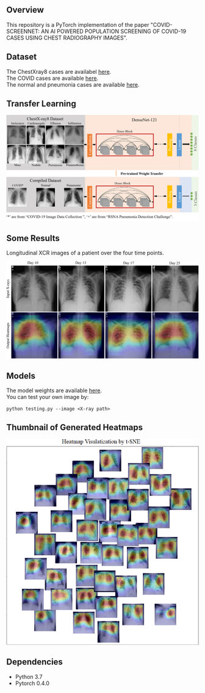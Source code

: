 Overview
----
This repository is a PyTorch implementation of the paper "COVID-SCREENNET: AN AI POWERED POPULATION SCREENING OF COVID-19 CASES USING CHEST RADIOGRAPHY IMAGES".

Dataset
-----
The ChestXray8 cases are availabel [here](https://nihcc.app.box.com/v/ChestXray-NIHCC).  
The COVID cases are available [here](https://github.com/ieee8023/covid-chestxray-dataset).  
The normal and pneumonia cases are available [here](https://www.kaggle.com/c/rsna-pneumonia-detection-challenge).


Transfer Learning
----
![](readme/transfer_learning.PNG)

Some Results
----
Longitudinal XCR images of a patient over the four time points.  

![](readme/one_patient.PNG)



Models
----
The model weights are available [here](https://drive.google.com/drive/folders/1AUtsxjPNVJiTboFFTzzqyeCKBPvMxbII?usp=sharing).  
You can test your own image by:
```
python testing.py --image <X-ray path>
```

Thumbnail of Generated Heatmaps
-----
![](readme/heatmap.PNG)




Dependencies
-----
* Python 3.7
* Pytorch 0.4.0


